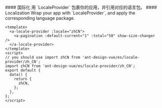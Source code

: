 <cn>
#### 国际化
用 `LocaleProvider` 包裹你的应用，并引用对应的语言包。
</cn>

<us>
#### Localization
Wrap your app with `LocaleProvider`, and apply the corresponding language package.
</us>

```vue
<template>
  <a-locale-provider :locale="zhCN">
    <a-pagination :default-current="1" :total="50" show-size-changer />
  </a-locale-provider>
</template>
<script>
// you should use import zhCN from 'ant-design-vue/es/locale-provider/zh_CN';
import zhCN from 'ant-design-vue/es/locale-provider/zh_CN';
export default {
  data() {
    return {
      zhCN,
    };
  },
};
</script>
```
